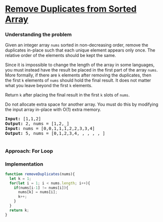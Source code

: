 # [Remove Duplicates from Sorted Array](https://leetcode.com/problems/remove-duplicates-from-sorted-array/)

### Understanding the problem

Given an integer array `nums` sorted in non-decreasing order, remove the duplicates in-place such that each unique element appears only once. The relative order of the elements should be kept the same.

Since it is impossible to change the length of the array in some languages, you must instead have the result be placed in the first part of the array `nums`. More formally, if there are `k` elements after removing the duplicates, then the first `k` elements of `nums` should hold the final result. It does not matter what you leave beyond the first `k` elements.

Return `k` after placing the final result in the first `k` slots of `nums`.

Do not allocate extra space for another array. You must do this by modifying the input array in-place with O(1) extra memory.


<pre>
<b>Input:</b> [1,1,2]
<b>Output:</b> 2, nums = [1,2,_]
<b>Input:</b> nums = [0,0,1,1,1,2,2,3,3,4]
<b>Output:</b> 5, nums = [0,1,2,3,4,_,_,_,_,_]
</pre>

#
### Approach: For Loop

### Implementation
```js
function removeDuplicates(nums){
  let k = 1;
  for(let i = 1; i < nums.length; i++){
    if(nums[i-1] != nums[i]){
      nums[k] = nums[i];
      k++;
    }
  }
  return k;
}
```
